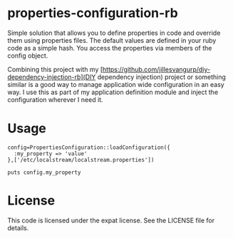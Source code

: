 # properties-configuration-rb

Simple solution that allows you to define properties in code and override them using properties files. The default values are defined in your ruby code
as a simple hash. You access the properties via members of the config object.

Combining this project with my [https://github.com/jillesvangurp/diy-dependency-injection-rb](DIY dependency injection) project or something similar is a good way to manage application wide configuration in an easy way. I use this as part of my application definition module and inject the configuration wherever I need it.

# Usage

    config=PropertiesConfiguration::loadConfiguration({
      :my_property => 'value'
    },['/etc/localstream/localstream.properties'])
    
    puts config.my_property

# License

This code is licensed under the expat license. See the LICENSE file for details.
